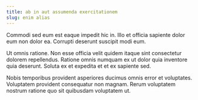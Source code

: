 ```yaml
---
title: ab in aut assumenda exercitationem
slug: enim alias
---
```


Commodi sed eum est eaque impedit hic in. Illo et officia sapiente dolor eum non dolor ea. Corrupti deserunt suscipit modi eum.

Ut omnis ratione. Non esse officia velit quidem itaque sint consectetur dolorem repellendus. Ratione omnis numquam ex ut dolor quia inventore quia deserunt. Soluta ex et expedita et et ex sapiente sed.

Nobis temporibus provident asperiores ducimus omnis error et voluptates. Voluptatem provident consequatur non magnam. Rerum voluptatem nostrum ratione quo sit quibusdam voluptatem ut.
